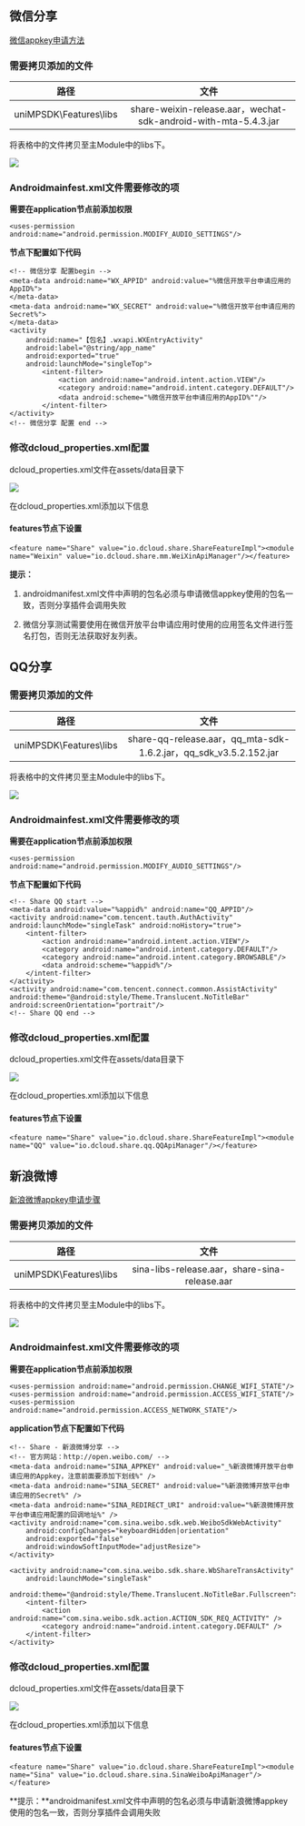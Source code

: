 
## 微信分享 

[微信appkey申请方法](http://ask.dcloud.net.cn/article/208)

### 需要拷贝添加的文件

| 路径 | 文件 | 
| :-------: | :-------: |
| uniMPSDK\Features\libs | share-weixin-release.aar，wechat-sdk-android-with-mta-5.4.3.jar |

将表格中的文件拷贝至主Module中的libs下。

![](https://img.cdn.aliyun.dcloud.net.cn/nativedocs/nativeplugin/android_plugin_img_3_1.png)

### Androidmainfest.xml文件需要修改的项

**需要在application节点前添加权限**

~~~
<uses-permission android:name="android.permission.MODIFY_AUDIO_SETTINGS"/>
~~~

**<application>节点下配置如下代码**

~~~
<!-- 微信分享 配置begin -->
<meta-data android:name="WX_APPID" android:value="%微信开放平台申请应用的AppID%">
</meta-data>
<meta-data android:name="WX_SECRET" android:value="%微信开放平台申请应用的Secret%">
</meta-data>
<activity
    android:name="【包名】.wxapi.WXEntryActivity"
    android:label="@string/app_name"
    android:exported="true"
    android:launchMode="singleTop">
		<intent-filter>
            <action android:name="android.intent.action.VIEW"/>
            <category android:name="android.intent.category.DEFAULT"/>
            <data android:scheme="%微信开放平台申请应用的AppID%""/>
        </intent-filter>
</activity>
<!-- 微信分享 配置 end -->
~~~

### 修改dcloud_properties.xml配置

dcloud_properties.xml文件在assets/data目录下 

![](https://img.cdn.aliyun.dcloud.net.cn/nativedocs/nativeplugin/android_plugin_img_3_2.png)

在dcloud_properties.xml添加以下信息

#### features节点下设置

~~~
<feature name="Share" value="io.dcloud.share.ShareFeatureImpl"><module name="Weixin" value="io.dcloud.share.mm.WeiXinApiManager"/></feature>
~~~
**提示：**

1) androidmanifest.xml文件中声明的包名必须与申请微信appkey使用的包名一致，否则分享插件会调用失败

2) 微信分享测试需要使用在微信开放平台申请应用时使用的应用签名文件进行签名打包，否则无法获取好友列表。


## QQ分享

### 需要拷贝添加的文件

| 路径 | 文件 | 
| :-------: | :-------: |
| uniMPSDK\Features\libs | share-qq-release.aar，qq_mta-sdk-1.6.2.jar，qq_sdk_v3.5.2.152.jar |

将表格中的文件拷贝至主Module中的libs下。

![](https://img.cdn.aliyun.dcloud.net.cn/nativedocs/nativeplugin/android_plugin_img_3_1.png)

### Androidmainfest.xml文件需要修改的项

**需要在application节点前添加权限**

~~~
<uses-permission android:name="android.permission.MODIFY_AUDIO_SETTINGS"/>
~~~

**<application>节点下配置如下代码**

~~~
<!-- Share QQ start -->
<meta-data android:value="%appid%" android:name="QQ_APPID"/> 
<activity android:name="com.tencent.tauth.AuthActivity" android:launchMode="singleTask" android:noHistory="true"> 
    <intent-filter>
        <action android:name="android.intent.action.VIEW"/> 
        <category android:name="android.intent.category.DEFAULT"/> 
        <category android:name="android.intent.category.BROWSABLE"/>
        <data android:scheme="%appid%"/> 
    </intent-filter> 
</activity> 
<activity android:name="com.tencent.connect.common.AssistActivity" android:theme="@android:style/Theme.Translucent.NoTitleBar" android:screenOrientation="portrait"/>
<!-- Share QQ end -->
~~~

### 修改dcloud_properties.xml配置

dcloud_properties.xml文件在assets/data目录下 

![](https://img.cdn.aliyun.dcloud.net.cn/nativedocs/nativeplugin/android_plugin_img_3_2.png)

在dcloud_properties.xml添加以下信息

#### features节点下设置

~~~
<feature name="Share" value="io.dcloud.share.ShareFeatureImpl"><module name="QQ" value="io.dcloud.share.qq.QQApiManager"/></feature>
~~~

## 新浪微博

[新浪微博appkey申请步骤](http://ask.dcloud.net.cn/article/209)

### 需要拷贝添加的文件

| 路径 | 文件 | 
| :-------: | :-------: |
| uniMPSDK\Features\libs | sina-libs-release.aar，share-sina-release.aar|

将表格中的文件拷贝至主Module中的libs下。

![](https://img.cdn.aliyun.dcloud.net.cn/nativedocs/nativeplugin/android_plugin_img_3_1.png)

### Androidmainfest.xml文件需要修改的项

**需要在application节点前添加权限**

~~~
<uses-permission android:name="android.permission.CHANGE_WIFI_STATE"/>   
<uses-permission android:name="android.permission.ACCESS_WIFI_STATE"/>     
<uses-permission android:name="android.permission.ACCESS_NETWORK_STATE"/>   
~~~

**application节点下配置如下代码**

~~~
<!-- Share - 新浪微博分享 -->
<!-- 官方网站：http://open.weibo.com/ -->
<meta-data android:name="SINA_APPKEY" android:value="_%新浪微博开放平台申请应用的Appkey，注意前面要添加下划线%" />
<meta-data android:name="SINA_SECRET" android:value="%新浪微博开放平台申请应用的Secret%" />
<meta-data android:name="SINA_REDIRECT_URI" android:value="%新浪微博开放平台申请应用配置的回调地址%" />
<activity android:name="com.sina.weibo.sdk.web.WeiboSdkWebActivity"
    android:configChanges="keyboardHidden|orientation"
    android:exported="false"
    android:windowSoftInputMode="adjustResize">
</activity>

<activity android:name="com.sina.weibo.sdk.share.WbShareTransActivity"
    android:launchMode="singleTask"
    android:theme="@android:style/Theme.Translucent.NoTitleBar.Fullscreen">
    <intent-filter>
        <action android:name="com.sina.weibo.sdk.action.ACTION_SDK_REQ_ACTIVITY" />
		<category android:name="android.intent.category.DEFAULT" />
    </intent-filter>
</activity>
~~~

### 修改dcloud_properties.xml配置

dcloud_properties.xml文件在assets/data目录下 

![](https://img.cdn.aliyun.dcloud.net.cn/nativedocs/nativeplugin/android_plugin_img_3_2.png)

在dcloud_properties.xml添加以下信息

#### features节点下设置

~~~
<feature name="Share" value="io.dcloud.share.ShareFeatureImpl"><module name="Sina" value="io.dcloud.share.sina.SinaWeiboApiManager"/></feature>
~~~

**提示：**androidmanifest.xml文件中声明的包名必须与申请新浪微博appkey使用的包名一致，否则分享插件会调用失败
